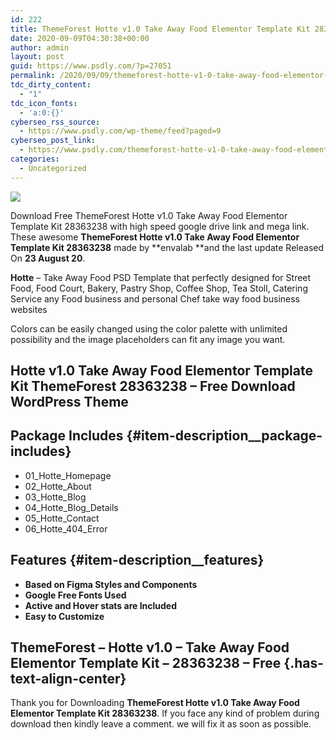 ```yaml
---
id: 222
title: ThemeForest Hotte v1.0 Take Away Food Elementor Template Kit 28363238
date: 2020-09-09T04:30:38+00:00
author: admin
layout: post
guid: https://www.psdly.com/?p=27051
permalink: /2020/09/09/themeforest-hotte-v1-0-take-away-food-elementor-template-kit-28363238/
tdc_dirty_content:
  - "1"
tdc_icon_fonts:
  - 'a:0:{}'
cyberseo_rss_source:
  - https://www.psdly.com/wp-theme/feed?paged=9
cyberseo_post_link:
  - https://www.psdly.com/themeforest-hotte-v1-0-take-away-food-elementor-template-kit-28363238
categories:
  - Uncategorized
---
```

<div>
  <img src="https://i1.wp.com/www.psdly.com/wp-content/uploads/2020/09/ThemeForest-Hotte-v1.0-Take-Away-Food-Elementor-Template-Kit-28363238.jpg" class="ff-og-image-inserted" />
</div>

Download Free ThemeForest Hotte v1.0 Take Away Food Elementor Template Kit 28363238 with high speed google drive link and mega link. These awesome&nbsp;**ThemeForest Hotte v1.0 Take Away Food Elementor Template Kit 28363238**&nbsp;made by&nbsp;**envalab&nbsp;**and the last update Released On&nbsp;**23 August 20**.

**Hotte**&nbsp;– Take Away Food PSD Template that perfectly designed for Street Food, Food Court, Bakery, Pastry Shop, Coffee Shop, Tea Stoll, Catering Service any Food business and personal Chef take way food business websites

Colors can be easily changed using the color palette with unlimited possibility and the image placeholders can fit any image you want.

## **Hotte v1.0 Take Away Food Elementor Template Kit ThemeForest 28363238 – Free Download WordPress Theme**

## Package Includes {#item-description__package-includes}

  * 01\_Hotte\_Homepage
  * 02\_Hotte\_About
  * 03\_Hotte\_Blog
  * 04\_Hotte\_Blog_Details
  * 05\_Hotte\_Contact
  * 06\_Hotte\_404_Error

## Features {#item-description__features}

  * **Based on Figma Styles and Components**
  * **Google Free Fonts Used**
  * **Active and Hover stats are Included**
  * **Easy to Customize**

## **ThemeForest – Hotte v1.0 – Take Away Food Elementor Template Kit – 28363238 – Free**  {.has-text-align-center}

Thank you for Downloading&nbsp;**ThemeForest Hotte v1.0 Take Away Food Elementor Template Kit 28363238**. If you face any kind of problem during download then kindly leave a comment. we will fix it as soon as possible.